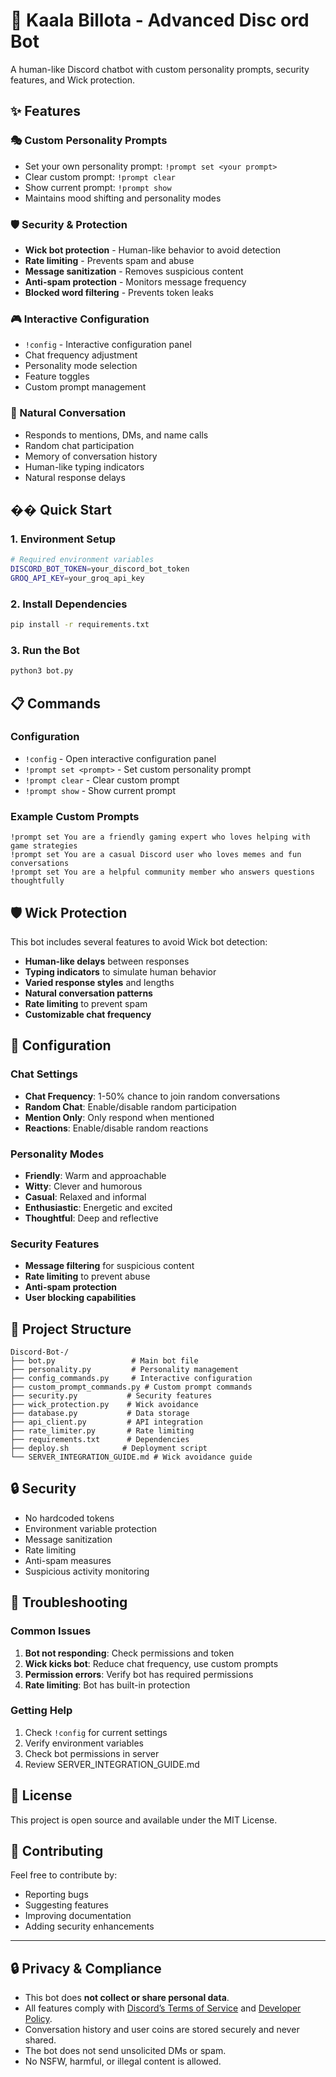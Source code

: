 # 🤖 Kaala Billota - Advanced Disc  ord Bot

A human-like Discord chatbot with custom personality prompts, security features, and Wick protection.

## ✨ Features

### 🎭 Custom Personality Prompts
- Set your own personality prompt: `!prompt set <your prompt>`
- Clear custom prompt: `!prompt clear`
- Show current prompt: `!prompt show`
- Maintains mood shifting and personality modes

### 🛡️ Security & Protection
- **Wick bot protection** - Human-like behavior to avoid detection
- **Rate limiting** - Prevents spam and abuse
- **Message sanitization** - Removes suspicious content
- **Anti-spam protection** - Monitors message frequency
- **Blocked word filtering** - Prevents token leaks

### 🎮 Interactive Configuration
- `!config` - Interactive configuration panel
- Chat frequency adjustment
- Personality mode selection
- Feature toggles
- Custom prompt management

### 💬 Natural Conversation
- Responds to mentions, DMs, and name calls
- Random chat participation
- Memory of conversation history
- Human-like typing indicators
- Natural response delays

## �� Quick Start

### 1. Environment Setup
```bash
# Required environment variables
DISCORD_BOT_TOKEN=your_discord_bot_token
GROQ_API_KEY=your_groq_api_key
```

### 2. Install Dependencies
```bash
pip install -r requirements.txt
```

### 3. Run the Bot
```bash
python3 bot.py
```

## 📋 Commands

### Configuration
- `!config` - Open interactive configuration panel
- `!prompt set <prompt>` - Set custom personality prompt
- `!prompt clear` - Clear custom prompt
- `!prompt show` - Show current prompt

### Example Custom Prompts
```
!prompt set You are a friendly gaming expert who loves helping with game strategies
!prompt set You are a casual Discord user who loves memes and fun conversations
!prompt set You are a helpful community member who answers questions thoughtfully
```

## 🛡️ Wick Protection

This bot includes several features to avoid Wick bot detection:

- **Human-like delays** between responses
- **Typing indicators** to simulate human behavior
- **Varied response styles** and lengths
- **Natural conversation patterns**
- **Rate limiting** to prevent spam
- **Customizable chat frequency**

## 🔧 Configuration

### Chat Settings
- **Chat Frequency**: 1-50% chance to join random conversations
- **Random Chat**: Enable/disable random participation
- **Mention Only**: Only respond when mentioned
- **Reactions**: Enable/disable random reactions

### Personality Modes
- **Friendly**: Warm and approachable
- **Witty**: Clever and humorous
- **Casual**: Relaxed and informal
- **Enthusiastic**: Energetic and excited
- **Thoughtful**: Deep and reflective

### Security Features
- **Message filtering** for suspicious content
- **Rate limiting** to prevent abuse
- **Anti-spam protection**
- **User blocking capabilities**

## 📁 Project Structure

```
Discord-Bot-/
├── bot.py                 # Main bot file
├── personality.py         # Personality management
├── config_commands.py     # Interactive configuration
├── custom_prompt_commands.py # Custom prompt commands
├── security.py           # Security features
├── wick_protection.py    # Wick avoidance
├── database.py           # Data storage
├── api_client.py         # API integration
├── rate_limiter.py       # Rate limiting
├── requirements.txt      # Dependencies
├── deploy.sh            # Deployment script
└── SERVER_INTEGRATION_GUIDE.md # Wick avoidance guide
```

## 🔒 Security

- No hardcoded tokens
- Environment variable protection
- Message sanitization
- Rate limiting
- Anti-spam measures
- Suspicious activity monitoring

## 🚨 Troubleshooting

### Common Issues
1. **Bot not responding**: Check permissions and token
2. **Wick kicks bot**: Reduce chat frequency, use custom prompts
3. **Permission errors**: Verify bot has required permissions
4. **Rate limiting**: Bot has built-in protection

### Getting Help
1. Check `!config` for current settings
2. Verify environment variables
3. Check bot permissions in server
4. Review SERVER_INTEGRATION_GUIDE.md

## 📝 License

This project is open source and available under the MIT License.

## 🤝 Contributing

Feel free to contribute by:
- Reporting bugs
- Suggesting features
- Improving documentation
- Adding security enhancements

---

## 🔒 Privacy & Compliance

- This bot does **not collect or share personal data**.
- All features comply with [Discord’s Terms of Service](https://discord.com/terms) and [Developer Policy](https://discord.com/developers/docs/policies-and-agreements/developer-policy).
- Conversation history and user coins are stored securely and never shared.
- The bot does not send unsolicited DMs or spam.
- No NSFW, harmful, or illegal content is allowed.
